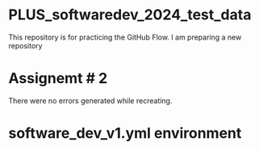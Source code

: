 # PLUS_softwaredev_2024_test_data
This repository is for practicing the GitHub Flow.
I am preparing a new repository

# Assignemt # 2
There were no errors generated while recreating.
# software_dev_v1.yml environment




